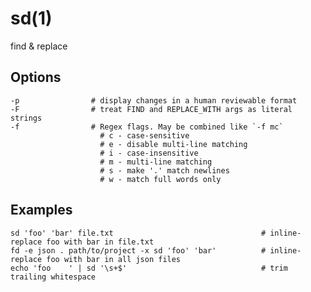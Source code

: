 # sd(1)

find & replace

## Options

    -p                # display changes in a human reviewable format
    -F                # treat FIND and REPLACE_WITH args as literal strings
    -f                # Regex flags. May be combined like `-f mc`
                        # c - case-sensitive
                        # e - disable multi-line matching
                        # i - case-insensitive
                        # m - multi-line matching
                        # s - make '.' match newlines
                        # w - match full words only

## Examples

    sd 'foo' 'bar' file.txt                                 # inline-replace foo with bar in file.txt
    fd -e json . path/to/project -x sd 'foo' 'bar'          # inline-replace foo with bar in all json files
    echo 'foo    ' | sd '\s+$'                              # trim trailing whitespace
